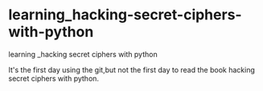 # learning_hacking-secret-ciphers-with-python
learning _hacking secret ciphers with python

It's the first day using the git,but not the first day to read the book hacking secret ciphers with python.

